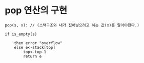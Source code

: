 # pop 연산의 구현

    pop(s, x): // (스택구조와 내가 집어넣으려고 하는 값(x)를 알아야한다.)

    if is_empty(s)

        then error "overflow"
        else e<-stack[top]
            top<-top-1
            return e